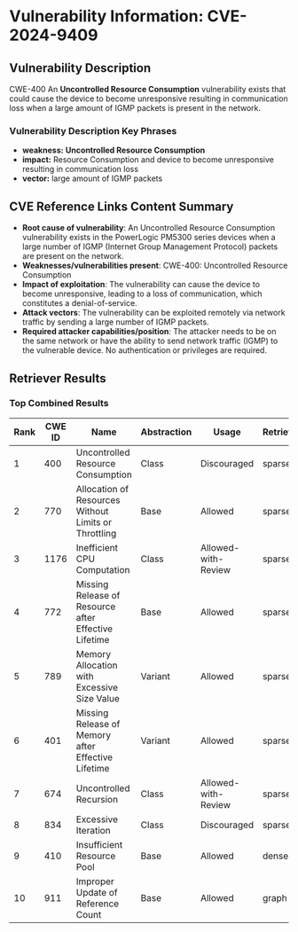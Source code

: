 # Vulnerability Information: CVE-2024-9409

## Vulnerability Description
CWE-400 An **Uncontrolled Resource Consumption** vulnerability exists that could cause the device to become unresponsive resulting in communication loss when a large amount of IGMP packets is present in the network.

### Vulnerability Description Key Phrases
- **weakness:** **Uncontrolled Resource Consumption**
- **impact:** Resource Consumption and device to become unresponsive resulting in communication loss
- **vector:** large amount of IGMP packets

## CVE Reference Links Content Summary
- **Root cause of vulnerability**: An Uncontrolled Resource Consumption vulnerability exists in the PowerLogic PM5300 series devices when a large number of IGMP (Internet Group Management Protocol) packets are present on the network.
- **Weaknesses/vulnerabilities present**: CWE-400: Uncontrolled Resource Consumption
- **Impact of exploitation**: The vulnerability can cause the device to become unresponsive, leading to a loss of communication, which constitutes a denial-of-service.
- **Attack vectors**: The vulnerability can be exploited remotely via network traffic by sending a large number of IGMP packets.
- **Required attacker capabilities/position**: The attacker needs to be on the same network or have the ability to send network traffic (IGMP) to the vulnerable device. No authentication or privileges are required.

## Retriever Results

### Top Combined Results

| Rank | CWE ID | Name | Abstraction | Usage  | Retrievers | Individual Scores |
|------|--------|------|-------------|-------|------------|-------------------|
| 1 | 400 | Uncontrolled Resource Consumption | Class | Discouraged | sparse | 0.280 |
| 2 | 770 | Allocation of Resources Without Limits or Throttling | Base | Allowed | sparse | 0.247 |
| 3 | 1176 | Inefficient CPU Computation | Class | Allowed-with-Review | sparse | 0.232 |
| 4 | 772 | Missing Release of Resource after Effective Lifetime | Base | Allowed | sparse | 0.226 |
| 5 | 789 | Memory Allocation with Excessive Size Value | Variant | Allowed | sparse | 0.225 |
| 6 | 401 | Missing Release of Memory after Effective Lifetime | Variant | Allowed | sparse | 0.205 |
| 7 | 674 | Uncontrolled Recursion | Class | Allowed-with-Review | sparse | 0.202 |
| 8 | 834 | Excessive Iteration | Class | Discouraged | sparse | 0.195 |
| 9 | 410 | Insufficient Resource Pool | Base | Allowed | dense | 0.680 |
| 10 | 911 | Improper Update of Reference Count | Base | Allowed | graph | 0.002 |

